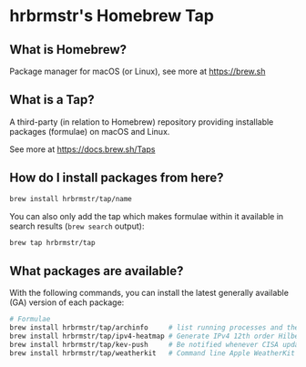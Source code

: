 # hrbrmstr's Homebrew Tap

## What is Homebrew?

Package manager for macOS (or Linux), see more at https://brew.sh

## What is a Tap?

A third-party (in relation to Homebrew) repository providing installable
packages (formulae) on macOS and Linux.

See more at https://docs.brew.sh/Taps

## How do I install packages from here?

```sh
brew install hrbrmstr/tap/name
```

You can also only add the tap which makes formulae within it
available in search results (`brew search` output):

```sh
brew tap hrbrmstr/tap
```

## What packages are available?

With the following commands, you can install the latest generally available (GA) version of each package:
```sh
# Formulae
brew install hrbrmstr/tap/archinfo     # list running processes and the architecture they are running under
brew install hrbrmstr/tap/ipv4-heatmap # Generate IPv4 12th order Hilbert heatmaps from a file of IPv4 addresses.
brew install hrbrmstr/tap/kev-push     # Be notified whenever CISA updates their Known Exploited Vulnerabilities (KEV) Catalog.
brew install hrbrmstr/tap/weatherkit   # Command line Apple WeatherKit REST API weather conditions and hourly/daily foreacast utility
```
